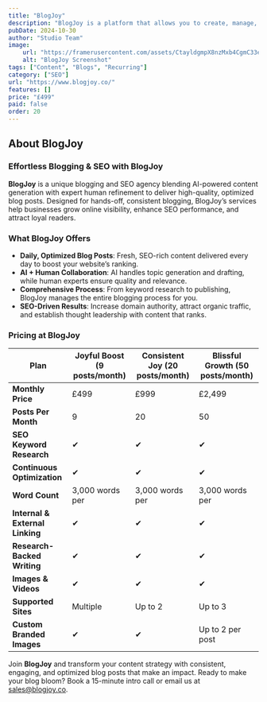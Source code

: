 ```yaml
---
title: "BlogJoy"
description: "BlogJoy is a platform that allows you to create, manage, and publish your own blogs with ease. It's a simple and intuitive tool that makes blogging accessible to everyone."
pubDate: 2024-10-30
author: "Studio Team"
image:
    url: "https://framerusercontent.com/assets/CtayldgmpX8nzMxb4CgmC33eB8.png"
    alt: "BlogJoy Screenshot"
tags: ["Content", "Blogs", "Recurring"]
category: ["SEO"]
url: "https://www.blogjoy.co/"
features: []
price: "£499"
paid: false
order: 20
---
```


## About BlogJoy

### **Effortless Blogging & SEO with BlogJoy**

**BlogJoy** is a unique blogging and SEO agency blending AI-powered content generation with expert human refinement to deliver high-quality, optimized blog posts. Designed for hands-off, consistent blogging, BlogJoy’s services help businesses grow online visibility, enhance SEO performance, and attract loyal readers.

### **What BlogJoy Offers**

- **Daily, Optimized Blog Posts**: Fresh, SEO-rich content delivered every day to boost your website’s ranking.
- **AI + Human Collaboration**: AI handles topic generation and drafting, while human experts ensure quality and relevance.
- **Comprehensive Process**: From keyword research to publishing, BlogJoy manages the entire blogging process for you.
- **SEO-Driven Results**: Increase domain authority, attract organic traffic, and establish thought leadership with content that ranks.

### **Pricing at BlogJoy**

| **Plan**              | **Joyful Boost** (9 posts/month) | **Consistent Joy** (20 posts/month) | **Blissful Growth** (50 posts/month) |
|-----------------------|----------------------------------|-------------------------------------|---------------------------------------|
| **Monthly Price**     | £499                             | £999                                | £2,499                                |
| **Posts Per Month**   | 9                                | 20                                  | 50                                    |
| **SEO Keyword Research** | ✔                            | ✔                                   | ✔                                     |
| **Continuous Optimization** | ✔                        | ✔                                   | ✔                                     |
| **Word Count**        | 3,000 words per            | 3,000 words per            | 3,000 words per                |
| **Internal & External Linking** | ✔                   | ✔                                   | ✔                                     |
| **Research-Backed Writing** | ✔                        | ✔                                   | ✔                                     |
| **Images & Videos**   | ✔                                | ✔                                   | ✔                                     |
| **Supported Sites**   | Multiple                        | Up to 2                             | Up to 3                               |
| **Custom Branded Images** | ✔                          | ✔                                   | Up to 2 per post                      |

Join **BlogJoy** and transform your content strategy with consistent, engaging, and optimized blog posts that make an impact. Ready to make your blog bloom? Book a 15-minute intro call or email us at [sales@blogjoy.co](mailto:sales@blogjoy.co).
